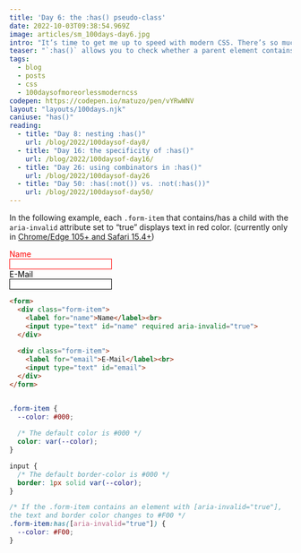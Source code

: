 ```yaml
---
title: 'Day 6: the :has() pseudo-class'
date: 2022-10-03T09:38:54.969Z
image: articles/sm_100days-day6.jpg
intro: "It’s time to get me up to speed with modern CSS. There’s so much new in CSS that I know too little about. To change that I’ve started [#100DaysOfMoreOrLessModernCSS](/blog/2022/100-days-of-more-or-less-modern-css/). Why more or less modern CSS? Because some topics will be about cutting-edge features, while other stuff has been around for quite a while already, but I just have little to no experience with it."
teaser: "`:has()` allows you to check whether a parent element contains specific children."
tags:
  - blog
  - posts
  - css
  - 100daysofmoreorlessmoderncss
codepen: https://codepen.io/matuzo/pen/vYRwWNV
layout: "layouts/100days.njk"
caniuse: "has()"
reading:
  - title: "Day 8: nesting :has()"
    url: /blog/2022/100daysof-day8/
  - title: "Day 16: the specificity of :has()"
    url: /blog/2022/100daysof-day16/
  - title: "Day 26: using combinators in :has()"
    url: /blog/2022/100daysof-day26
  - title: "Day 50: :has(:not()) vs. :not(:has())"
    url: /blog/2022/100daysof-day50/
---
```

In the following example, each `.form-item` that contains/has a child with the `aria-invalid` attribute set to “true” displays text in red color. (currently only in [Chrome/Edge 105+ and Safari 15.4+](https://caniuse.com/css-has))

<style>
.form-item {
  --color: #000;
  color: var(--color);
}

input {
  border: 1px solid var(--color);
}

.form-item:has([aria-invalid="true"]) {
  --color: #F00;
}
</style>

<form>
  <div class="form-item">
    <label for="name">Name</label><br>
    <input type="text" id="name" required aria-invalid="true">
  </div>
  
  <div class="form-item">
    <label for="email">E-Mail</label><br>
    <input type="text" id="email">
  </div>
</form>

```html
<form>
  <div class="form-item">
    <label for="name">Name</label><br>
    <input type="text" id="name" required aria-invalid="true">
  </div>
  
  <div class="form-item">
    <label for="email">E-Mail</label><br>
    <input type="text" id="email">
  </div>
</form>
```

```css

.form-item {
  --color: #000;
  
  /* The default color is #000 */
  color: var(--color);
}

input {
  /* The default border-color is #000 */
  border: 1px solid var(--color);
}

/* If the .form-item contains an element with [aria-invalid="true"], 
the text and border color changes to #F00 */
.form-item:has([aria-invalid="true"]) {
  --color: #F00;
}
```